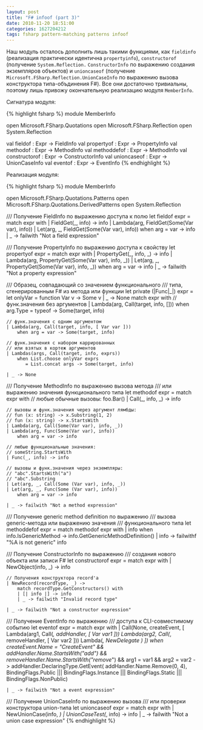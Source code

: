 ```yaml
---
layout: post
title: "F# infoof (part 3)"
date: 2010-11-20 18:51:00
categories: 1627204212
tags: fsharp pattern-matching patterns infoof
---
```

Наш модуль осталось дополнить лишь такими функциями, как `fieldinfo` (реализация практически идентична `propertyinfo`), `constructorof` (получение `System.Reflection.` `ConstructorInfo` по выражению создания экземпляров объектов) и `unioncaseof` (получение `Microsoft.FSharp.Reflection.UnionCaseInfo` по выражению вызова конструктора типа-объдинения F#). Все они достаточно тривиальны, поэтому лишь привожу окончательную реализацию модуля `MemberInfo`.

Сигнатура модуля:

{% highlight fsharp %}
module MemberInfo

open Microsoft.FSharp.Quotations
open Microsoft.FSharp.Reflection
open System.Reflection

val fieldof       : Expr -> FieldInfo
val propertyof    : Expr -> PropertyInfo
val methodof      : Expr -> MethodInfo
val methoddefof   : Expr -> MethodInfo
val constructorof : Expr -> ConstructorInfo
val unioncaseof   : Expr -> UnionCaseInfo
val eventof       : Expr -> EventInfo
{% endhighlight %}

Реализация модуля:

{% highlight fsharp %}
module MemberInfo

open Microsoft.FSharp.Quotations.Patterns
open Microsoft.FSharp.Quotations.DerivedPatterns
open System.Reflection

/// Получение FieldInfo по выражению доступа к полю
let fieldof expr =
  match expr with
    | FieldGet(_, info) -> info
    | Lambda(arg, FieldGet(Some(Var var), info))
    | Let(arg, _, FieldGet(Some(Var var), info))
        when arg = var -> info
    | _ -> failwith "Not a field expression"

/// Получение PropertyInfo по выражению доступа к свойству
let propertyof expr =
  match expr with
    | PropertyGet(_, info, _) -> info
    | Lambda(arg, PropertyGet(Some(Var var), info, _))
    | Let(arg, _, PropertyGet(Some(Var var), info, _))
        when arg = var -> info
    | _ -> failwith "Not a property expression"

/// Образец, совпадающий со значением функционального
/// типа, сгенерированным F# из метода или функции
let private (|Func|_|) expr =
  let onlyVar = function Var v -> Some v | _ -> None
  match expr with
    // функ.значения без аргументов
    | Lambda(arg, Call(target, info, []))
        when arg.Type = typeof<unit> -> Some(target, info)

    // функ.значения с одним аргументом
    | Lambda(arg, Call(target, info, [ Var var ]))
        when arg = var -> Some(target, info)

    // функ.значения с набором каррированных
    // или взятых в кортеж аргументов
    | Lambdas(args, Call(target, info, exprs))
        when List.choose onlyVar exprs
           = List.concat args -> Some(target, info)

    | _ -> None

/// Получение MethodInfo по выражению вызова метода
/// или выражению значения функционального типа
let methodof expr =
  match expr with
    // любые обычные вызовы: foo.Bar()
    | Call(_, info, _) -> info

    // вызовы и функ.значения через аргумент лямбды:
    // fun (x: string) -> x.Substring(1, 2)
    // fun (x: string) -> x.StartsWith
    | Lambda(arg, Call(Some(Var var), info, _))
    | Lambda(arg, Func(Some(Var var), info))
        when arg = var -> info

    // любые функциональные значения:
    // someString.StartsWith
    | Func(_, info) -> info

    // вызовы и функ.значения через экземпляры:
    // "abc".StartsWith("a")
    // "abc".Substring
    | Let(arg, _, Call(Some (Var var), info, _))
    | Let(arg, _, Func(Some (Var var), info))
        when arg = var -> info

    | _ -> failwith "Not a method expression"

/// Получение generic method definition по выражению
/// вызова generic-метода или выражению значения
/// функционального типа
let methoddefof expr =
  match methodof expr with
    | info when info.IsGenericMethod ->
                info.GetGenericMethodDefinition()
    | info -> failwithf "%A is not generic" info

/// Получение ConstructorInfo по выражению
/// создания нового объекта или записи F#
let constructorof expr =
  match expr with
    | NewObject(info, _) -> info

    // Получения конструктора record'а
    | NewRecord(recordType, _) ->
        match recordType.GetConstructors() with
        | [| info |] -> info
        | _ -> failwith "Invalid record type"

    | _ -> failwith "Not a constructor expression"

/// Получение EventInfo по выражению
/// доступа к CLI-совместимому событию
let eventof expr =
  match expr with
    | Call(None, createEvent, [
            Lambda(arg1, Call(_,    addHandler, [ Var var1 ]))
            Lambda(arg2, Call(_, removeHandler, [ Var var2 ]))
            Lambda(_, NewDelegate _)
          ])
      when createEvent.Name = "CreateEvent"
        &&    addHandler.Name.StartsWith("add_")
        && removeHandler.Name.StartsWith("remove_")
        && arg1 = var1
        && arg2 = var2 ->
           addHandler.DeclaringType.GetEvent(
               addHandler.Name.Remove(0, 4),
               BindingFlags.Public ||| BindingFlags.Instance |||
               BindingFlags.Static ||| BindingFlags.NonPublic)

    | _ -> failwith "Not a event expression"

/// Получение UnionCaseInfo по выражению вызова
/// или проверки конструктора union-типа
let unioncaseof expr =
  match expr with
    | NewUnionCase(info, _)
    | UnionCaseTest(_, info) -> info
    | _ -> failwith "Not a union case expression"
{% endhighlight %}